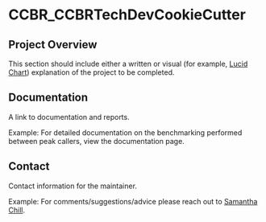 # CCBR_CCBRTechDevCookieCutter
## Project Overview
This section should include either a written or visual (for example, [Lucid Chart](https://lucid.app/documents#/dashboard)) explanation of the project to be completed.

## Documentation
A link to documentation and reports. 

Example: 
For detailed documentation on the benchmarking performed between peak callers, view the documentation page.

## Contact
Contact information for the maintainer. 

Example: 
For comments/suggestions/advice please reach out to [Samantha Chill](mailto:samantha.sevilla@nih.gov). 
